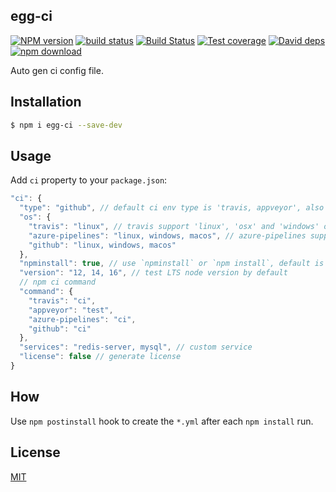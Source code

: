 egg-ci
---------------

[![NPM version][npm-image]][npm-url]
[![build status][travis-image]][travis-url]
[![Build Status](https://dev.azure.com/eggjs/egg/_apis/build/status/eggjs.egg-ci)](https://dev.azure.com/eggjs/egg/_build/latest?definitionId=3)
[![Test coverage][codecov-image]][codecov-url]
[![David deps][david-image]][david-url]
[![npm download][download-image]][download-url]

[npm-image]: https://img.shields.io/npm/v/egg-ci.svg?style=flat-square
[npm-url]: https://npmjs.org/package/egg-ci
[travis-image]: https://img.shields.io/travis/eggjs/egg-ci.svg?style=flat-square
[travis-url]: https://travis-ci.org/eggjs/egg-ci
[codecov-image]: https://codecov.io/github/eggjs/egg-ci/coverage.svg?branch=master
[codecov-url]: https://codecov.io/github/eggjs/egg-ci?branch=master
[david-image]: https://img.shields.io/david/eggjs/egg-ci.svg?style=flat-square
[david-url]: https://david-dm.org/eggjs/egg-ci
[download-image]: https://img.shields.io/npm/dm/egg-ci.svg?style=flat-square
[download-url]: https://npmjs.org/package/egg-ci

Auto gen ci config file.

## Installation

```bash
$ npm i egg-ci --save-dev
```

## Usage

Add `ci` property to your `package.json`:

```js
"ci": {
  "type": "github", // default ci env type is 'travis, appveyor', also support 'github, azure-pipelines'
  "os": {
    "travis": "linux", // travis support 'linux', 'osx' and 'windows' operation system, default is 'linux'
    "azure-pipelines": "linux, windows, macos", // azure-pipelines support 'linux, windows, macos', default is 'linux, windows, macos'
    "github": "linux, windows, macos"
  },
  "npminstall": true, // use `npminstall` or `npm install`, default is true
  "version": "12, 14, 16", // test LTS node version by default
  // npm ci command
  "command": {
    "travis": "ci",
    "appveyor": "test",
    "azure-pipelines": "ci",
    "github": "ci"
  },
  "services": "redis-server, mysql", // custom service
  "license": false // generate license
}
```

## How

Use `npm postinstall` hook to create the `*.yml` after each `npm install` run.

## License

[MIT](LICENSE)
